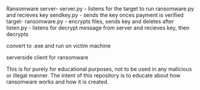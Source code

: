 Ransomware
	server-
		server.py - listens for the target to run ransomware.py and recieves key 
		sendkey.py - sends the key onces payment is verified
	target-
		ransomware.py - encrypts files, sends key and deletes after
		listen.py - listens for decrypt message from server and recieves key, then decrypts 

convert to .exe and run on victim machine

serverside client for ransomware


This is for purely for educational purposes, not to be used in any malicious or illegal manner.
The intent of this repository is to educate about how ransomware works and how it is created.